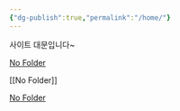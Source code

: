 ```yaml
---
{"dg-publish":true,"permalink":"/home/"}
---
```



사이트 대문입니다~

[No Folder](No%20Folder.md)

[[No Folder]]


[No Folder](https://bockchi-dev.netlify.app/?stackedPages=%2FNo%20Folder)

